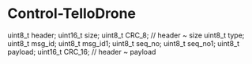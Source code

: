 # Control-TelloDrone

uint8_t header;
uint16_t size;
uint8_t CRC_8;  // header ~ size
uint8_t type;
uint8_t msg_id;
uint8_t msg_id1;
uint8_t seq_no;
uint8_t seq_no1;
uint8_t payload;
uint16_t CRC_16;  // header ~ payload
